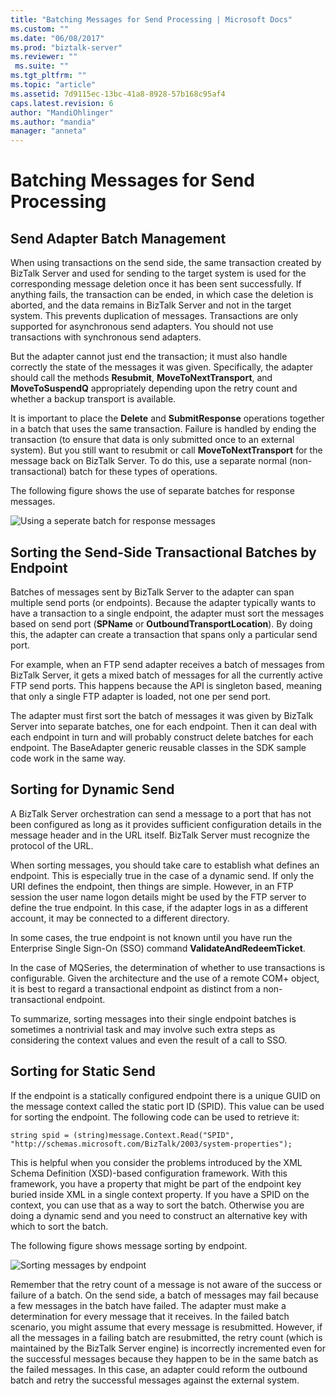 ```yaml
---
title: "Batching Messages for Send Processing | Microsoft Docs"
ms.custom: ""
ms.date: "06/08/2017"
ms.prod: "biztalk-server"
ms.reviewer: ""
 ms.suite: ""
ms.tgt_pltfrm: ""
ms.topic: "article"
ms.assetid: 7d9115ec-13bc-41a8-8928-57b168c95af4
caps.latest.revision: 6
author: "MandiOhlinger"
ms.author: "mandia"
manager: "anneta"
---
```

# Batching Messages for Send Processing
## Send Adapter Batch Management  
 When using transactions on the send side, the same transaction created by BizTalk Server and used for sending to the target system is used for the corresponding message deletion once it has been sent successfully. If anything fails, the transaction can be ended, in which case the deletion is aborted, and the data remains in BizTalk Server and not in the target system. This prevents duplication of messages. Transactions are only supported for asynchronous send adapters. You should not use transactions with synchronous send adapters.  
  
 But the adapter cannot just end the transaction; it must also handle correctly the state of the messages it was given. Specifically, the adapter should call the methods **Resubmit**, **MoveToNextTransport**, and **MoveToSuspendQ** appropriately depending upon the retry count and whether a backup transport is available.  
  
 It is important to place the **Delete** and **SubmitResponse** operations together in a batch that uses the same transaction. Failure is handled by ending the transaction (to ensure that data is only submitted once to an external system). But you still want to resubmit or call **MoveToNextTransport** for the message back on BizTalk Server. To do this, use a separate normal (non-transactional) batch for these types of operations.  
  
 The following figure shows the use of separate batches for response messages.  
  
 ![Using a seperate batch for response messages](../core/media/eawp-seperatebatch.gif "EAWP_SeperateBatch")  
  
## Sorting the Send-Side Transactional Batches by Endpoint  
 Batches of messages sent by BizTalk Server to the adapter can span multiple send ports (or endpoints). Because the adapter typically wants to have a transaction to a single endpoint, the adapter must sort the messages based on send port (**SPName** or **OutboundTransportLocation**). By doing this, the adapter can create a transaction that spans only a particular send port.  
  
 For example, when an FTP send adapter receives a batch of messages from BizTalk Server, it gets a mixed batch of messages for all the currently active FTP send ports. This happens because the API is singleton based, meaning that only a single FTP adapter is loaded, not one per send port.  
  
 The adapter must first sort the batch of messages it was given by BizTalk Server into separate batches, one for each endpoint. Then it can deal with each endpoint in turn and will probably construct delete batches for each endpoint. The BaseAdapter generic reusable classes in the SDK sample code work in the same way.  
  
## Sorting for Dynamic Send  
 A BizTalk Server orchestration can send a message to a port that has not been configured as long as it provides sufficient configuration details in the message header and in the URL itself. BizTalk Server must recognize the protocol of the URL.  
  
 When sorting messages, you should take care to establish what defines an endpoint. This is especially true in the case of a dynamic send. If only the URI defines the endpoint, then things are simple. However, in an FTP session the user name logon details might be used by the FTP server to define the true endpoint. In this case, if the adapter logs in as a different account, it may be connected to a different directory.  
  
 In some cases, the true endpoint is not known until you have run the Enterprise Single Sign-On (SSO) command **ValidateAndRedeemTicket**.  
  
 In the case of MQSeries, the determination of whether to use transactions is configurable. Given the architecture and the use of a remote COM+ object, it is best to regard a transactional endpoint as distinct from a non-transactional endpoint.  
  
 To summarize, sorting messages into their single endpoint batches is sometimes a nontrivial task and may involve such extra steps as considering the context values and even the result of a call to SSO.  
  
## Sorting for Static Send  
 If the endpoint is a statically configured endpoint there is a unique GUID on the message context called the static port ID (SPID). This value can be used for sorting the endpoint. The following code can be used to retrieve it:  
  
```  
string spid = (string)message.Context.Read("SPID", "http://schemas.microsoft.com/BizTalk/2003/system-properties");  
```  
  
 This is helpful when you consider the problems introduced by the XML Schema Definition (XSD)-based configuration framework. With this framework, you have a property that might be part of the endpoint key buried inside XML in a single context property. If you have a SPID on the context, you can use that as a way to sort the batch. Otherwise you are doing a dynamic send and you need to construct an alternative key with which to sort the batch.  
  
 The following figure shows message sorting by endpoint.  
  
 ![Sorting messages by endpoint](../core/media/eawp-sortbatch.gif "EAWP_SortBatch")  
  
 Remember that the retry count of a message is not aware of the success or failure of a batch. On the send side, a batch of messages may fail because a few messages in the batch have failed. The adapter must make a determination for every message that it receives. In the failed batch scenario, you might assume that every message is resubmitted. However, if all the messages in a failing batch are resubmitted, the retry count (which is maintained by the BizTalk Server engine) is incorrectly incremented even for the successful messages because they happen to be in the same batch as the failed messages. In this case, an adapter could reform the outbound batch and retry the successful messages against the external system.